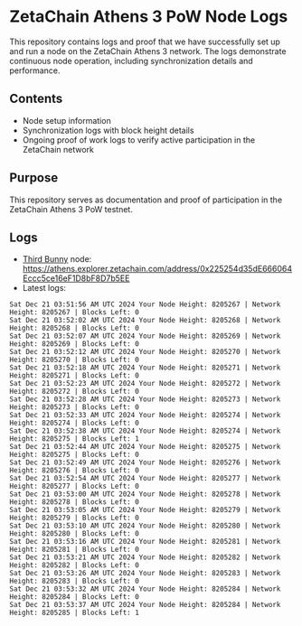 # ZetaChain Athens 3 PoW Node Logs
This repository contains logs and proof that we have successfully set up and run a node on the ZetaChain Athens 3 network. The logs demonstrate continuous node operation, including synchronization details and performance.

## Contents
- Node setup information
- Synchronization logs with block height details
- Ongoing proof of work logs to verify active participation in the ZetaChain network

## Purpose
This repository serves as documentation and proof of participation in the ZetaChain Athens 3 PoW testnet.

## Logs

- [Third Bunny](https://thirdbunny.xyz/) node: https://athens.explorer.zetachain.com/address/0x225254d35dE666064Eccc5ce16eF1D8bF8D7b5EE
- Latest logs:
```
Sat Dec 21 03:51:56 AM UTC 2024 Your Node Height: 8205267 | Network Height: 8205267 | Blocks Left: 0
Sat Dec 21 03:52:02 AM UTC 2024 Your Node Height: 8205268 | Network Height: 8205268 | Blocks Left: 0
Sat Dec 21 03:52:07 AM UTC 2024 Your Node Height: 8205269 | Network Height: 8205269 | Blocks Left: 0
Sat Dec 21 03:52:12 AM UTC 2024 Your Node Height: 8205270 | Network Height: 8205270 | Blocks Left: 0
Sat Dec 21 03:52:18 AM UTC 2024 Your Node Height: 8205271 | Network Height: 8205271 | Blocks Left: 0
Sat Dec 21 03:52:23 AM UTC 2024 Your Node Height: 8205272 | Network Height: 8205272 | Blocks Left: 0
Sat Dec 21 03:52:28 AM UTC 2024 Your Node Height: 8205273 | Network Height: 8205273 | Blocks Left: 0
Sat Dec 21 03:52:33 AM UTC 2024 Your Node Height: 8205274 | Network Height: 8205274 | Blocks Left: 0
Sat Dec 21 03:52:38 AM UTC 2024 Your Node Height: 8205274 | Network Height: 8205275 | Blocks Left: 1
Sat Dec 21 03:52:44 AM UTC 2024 Your Node Height: 8205275 | Network Height: 8205275 | Blocks Left: 0
Sat Dec 21 03:52:49 AM UTC 2024 Your Node Height: 8205276 | Network Height: 8205276 | Blocks Left: 0
Sat Dec 21 03:52:54 AM UTC 2024 Your Node Height: 8205277 | Network Height: 8205277 | Blocks Left: 0
Sat Dec 21 03:53:00 AM UTC 2024 Your Node Height: 8205278 | Network Height: 8205278 | Blocks Left: 0
Sat Dec 21 03:53:05 AM UTC 2024 Your Node Height: 8205279 | Network Height: 8205279 | Blocks Left: 0
Sat Dec 21 03:53:10 AM UTC 2024 Your Node Height: 8205280 | Network Height: 8205280 | Blocks Left: 0
Sat Dec 21 03:53:16 AM UTC 2024 Your Node Height: 8205281 | Network Height: 8205281 | Blocks Left: 0
Sat Dec 21 03:53:21 AM UTC 2024 Your Node Height: 8205282 | Network Height: 8205282 | Blocks Left: 0
Sat Dec 21 03:53:26 AM UTC 2024 Your Node Height: 8205283 | Network Height: 8205283 | Blocks Left: 0
Sat Dec 21 03:53:32 AM UTC 2024 Your Node Height: 8205284 | Network Height: 8205284 | Blocks Left: 0
Sat Dec 21 03:53:37 AM UTC 2024 Your Node Height: 8205284 | Network Height: 8205285 | Blocks Left: 1
```
